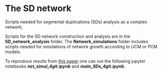 # The SD network
Scripts needed for segmental duplications (SDs) analysis as a complex network;

Scripts for the SD network construction and analysis are in the **SD_network_analysis** folder. The **Network_simulations** folder includes scripts needed for simulations of network growth according to UCM or PCM models.

To reproduce results from [this paper](https://doi.org/10.1186/s12864-021-07789-7) one can run the following jupyter notebooks ***net_simul_4git.ipynb*** and ***main_SDs_4git.ipynb***.
